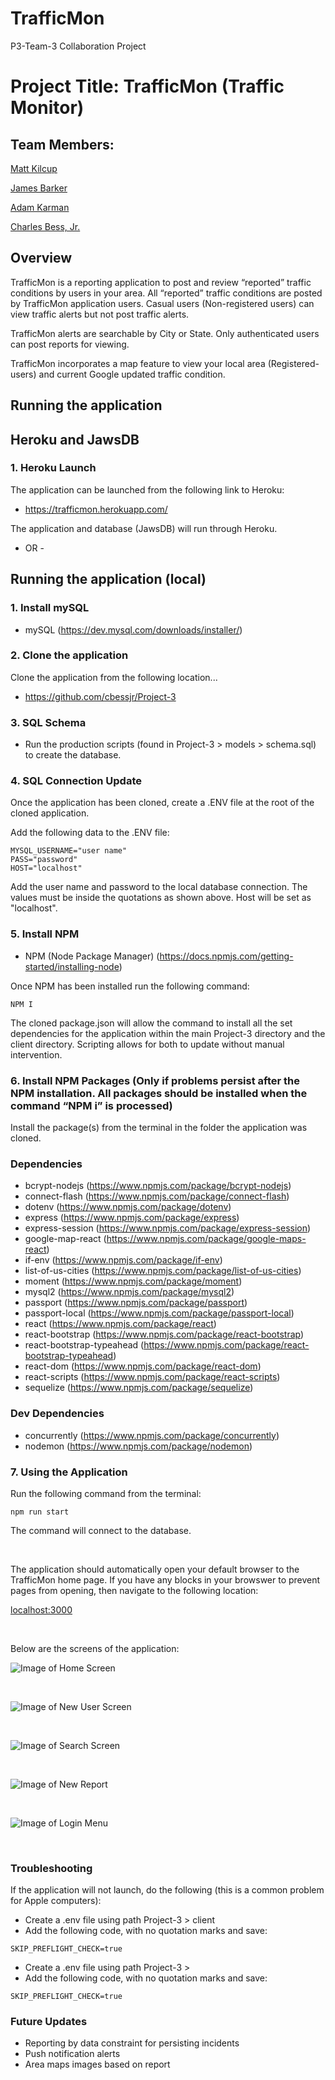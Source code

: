 # TrafficMon
P3-Team-3 Collaboration Project

# Project Title: TrafficMon (Traffic Monitor)

## Team Members:


[Matt Kilcup](https://www.linkedin.com/in/matt-kilcup-515697168/) <p>
[James Barker](https://www.linkedin.com/in/james-barker-78961295/) <p>
[Adam Karman](https://www.linkedin.com/in/adam-karman-1bb026171/) <p>
[Charles Bess, Jr.](https://www.linkedin.com/in/charles-bess-a97b055/)


## Overview

TrafficMon is a reporting application to post and review “reported” traffic conditions by users in your area. All “reported” traffic conditions are posted by TrafficMon application users. Casual users (Non-registered users) can view traffic alerts but not post traffic alerts.

TrafficMon alerts are searchable by City or State. Only authenticated users can post reports for viewing.

TrafficMon incorporates a map feature to view your local area (Registered-users) and current Google updated traffic condition.


## Running the application

## Heroku and JawsDB


### 1. Heroku Launch

The application can be launched from the following link to Heroku:

- https://trafficmon.herokuapp.com/

The application and database (JawsDB) will run through Heroku.


- OR - 



## Running the application (local)


### 1. Install mySQL

- mySQL (https://dev.mysql.com/downloads/installer/)


### 2. Clone the application

Clone the application from the following location... 

- https://github.com/cbessjr/Project-3


### 3. SQL Schema

- Run the production scripts (found in Project-3 > models > schema.sql) to create the database.
   
 
### 4. SQL Connection Update
 
Once the application has been cloned, create a .ENV file at the root of the cloned application. 

Add the following data to the .ENV file:

```
MYSQL_USERNAME="user name" 
PASS="password"
HOST="localhost"
```

Add the user name and password to the local database connection. The values must be inside the quotations as shown above. Host will be set as "localhost".


### 5. Install NPM

- NPM (Node Package Manager) (https://docs.npmjs.com/getting-started/installing-node)

Once NPM has been installed run the following command:

```
NPM I
``` 

The cloned package.json will allow the command to install all the set dependencies for the application within the main Project-3 directory and the client directory. Scripting allows for both to update without manual intervention. 


### 6. Install NPM Packages (Only if problems persist after the NPM installation. All packages should be installed when the command “NPM i” is processed)

Install the package(s) from the terminal in the folder the application was cloned.

### Dependencies

- bcrypt-nodejs (https://www.npmjs.com/package/bcrypt-nodejs)
- connect-flash (https://www.npmjs.com/package/connect-flash)
- dotenv (https://www.npmjs.com/package/dotenv)
- express (https://www.npmjs.com/package/express)
- express-session (https://www.npmjs.com/package/express-session)
- google-map-react (https://www.npmjs.com/package/google-maps-react)
- if-env (https://www.npmjs.com/package/if-env)
- list-of-us-cities (https://www.npmjs.com/package/list-of-us-cities)
- moment (https://www.npmjs.com/package/moment)
- mysql2 (https://www.npmjs.com/package/mysql2)
- passport (https://www.npmjs.com/package/passport)
- passport-local (https://www.npmjs.com/package/passport-local)
- react (https://www.npmjs.com/package/react)
- react-bootstrap (https://www.npmjs.com/package/react-bootstrap)
- react-bootstrap-typeahead (https://www.npmjs.com/package/react-bootstrap-typeahead)
- react-dom (https://www.npmjs.com/package/react-dom)
- react-scripts (https://www.npmjs.com/package/react-scripts)
- sequelize (https://www.npmjs.com/package/sequelize)


### Dev Dependencies

- concurrently (https://www.npmjs.com/package/concurrently)
- nodemon (https://www.npmjs.com/package/nodemon)


 
### 7. Using the Application
 
Run the following command from the terminal:

```npm run start```

The command will connect to the database.

<br>

The application should automatically open your default browser to the TrafficMon home page. If you have any blocks in your browswer to prevent pages from opening, then navigate to the following location:

[localhost:3000](http:\\localhost:3000)

<br>
  
Below are the screens of the application:




![Image of Home Screen](https://github.com/cbessjr/Project-3/blob/master/client/public/img/Home_Screen.png)


<br>

![Image of New User Screen](https://github.com/cbessjr/Project-3/blob/master/client/public/img/NewUser_Screen.png)

<br>

![Image of Search Screen](https://github.com/cbessjr/Project-3/blob/master/client/public/img/Search_Screen.png)

<br>

![Image of New Report](https://github.com/cbessjr/Project-3/blob/master/client/public/img/NewReport_Screen.png)

<br>

![Image of Login Menu](https://github.com/cbessjr/Project-3/blob/master/client/public/img/Login_Screen.png)

<br>



### Troubleshooting

If the application will not launch, do the following (this is a common problem for Apple computers):

- Create a .env file using path Project-3 > client 
- Add the following code, with no quotation marks and save: 

```
SKIP_PREFLIGHT_CHECK=true
```

- Create a .env file using path Project-3 > 
- Add the following code, with no quotation marks and save: 

```
SKIP_PREFLIGHT_CHECK=true
```


### Future Updates
  
- Reporting by data constraint for persisting incidents
- Push notification alerts
- Area maps images based on report

